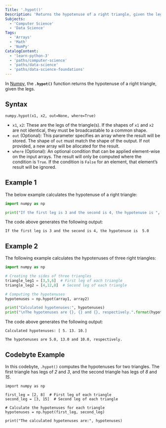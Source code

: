 ```yaml
---
Title: '.hypot()'
Description: 'Returns the hypotenuse of a right triangle, given the legs.'
Subjects:
  - 'Computer Science'
  - 'Data Science'
Tags:
  - 'Arrays'
  - 'Math'
  - 'NumPy'
CatalogContent:
  - 'learn-python-3'
  - 'paths/computer-science'
  - 'paths/data-science'
  - 'paths/data-science-foundations'
---
```


In [Numpy](https://www.codecademy.com/resources/docs/numpy), the **`.hypot()`** function returns the hypotenuse of a right triangle, given the legs.

## Syntax

```pseudo
numpy.hypot(x1, x2, out=None, where=True)
```

- `x1`, `x2`: These are the legs of the triangle(s). If the shapes of `x1` and `x2` are not identical, they must be broadcastable to a common shape.
- `out` (Optional): This parameter specifies an array where the result will be stored. The shape of `out` must match the shape of the output. If not provided, a new array will be allocated for the result.
- `where` (Optional): An optional condition that can be applied element-wise on the input arrays. The result will only be computed where the condition is `True`. If the condition is `False` for an element, that element’s result will be ignored.

## Example 1

The below example calculates the hypotenuse of a right triangle:

```py
import numpy as np

print("If the first leg is 3 and the second is 4, the hypotenuse is ", np.hypot(3, 4))
```

The code above generates the following output:

```shell
If the first leg is 3 and the second is 4, the hypotenuse is  5.0
```

## Example 2

The following example calculates the hypotenuses of three right triangles:

```py
import numpy as np

# Creating the sides of three triangles
triangle_leg1 = [3,5,6]  # First leg of each triangle
triangle_leg2 = [4,12,8]  # Second leg of each triangle

# Computing the hypotenuses
hypotenuses = np.hypot(array1, array2)

print("Calculated hypotenuses:", hypotenuses)
print("\nThe hypotenuses are {}, {} and {}, respectively.".format(hypotenuses[0], hypotenuses[1], hypotenuses[2]))
```

The code above generates the following output:

```shell
Calculated hypotenuses: [ 5. 13. 10.]

The hypotenuses are 5.0, 13.0 and 10.0, respectively.
```

## Codebyte Example

In this codebyte, `.hypot()` computes the hypotenuses for two triangles. The first triangle has legs of _2_ and _3_, and the second triangle has legs of _8_ and _15_.

```codebyte/python
import numpy as np

first_leg = [2, 8]  # First leg of each triangle
second_leg = [3, 15]  # Second leg of each triangle

# Calculate the hypotenuses for each triangle
hypotenuses = np.hypot(first_leg, second_leg)

print("The calculated hypotenuses are:", hypotenuses)
```
